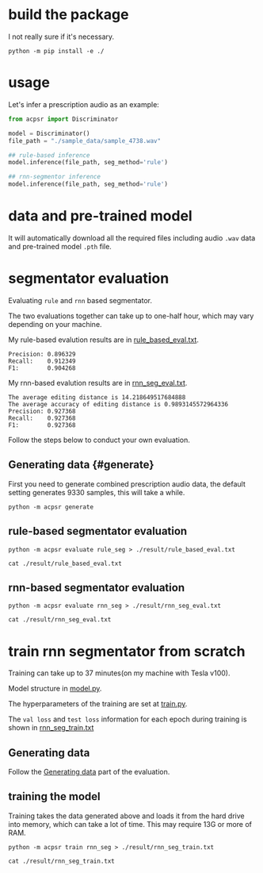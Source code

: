 # build the package

I not really sure if it's necessary.

```shell
python -m pip install -e ./
```
# usage

Let's infer a prescription audio as an example:

```python
from acpsr import Discriminator

model = Discriminator()
file_path = "./sample_data/sample_4738.wav"

## rule-based inference
model.inference(file_path, seg_method='rule')

## rnn-segmentor inference
model.inference(file_path, seg_method='rule')
```


# data and pre-trained model

It will automatically download all the required files including audio `.wav` data and pre-trained model `.pth` file.

# segmentator evaluation

Evaluating `rule` and `rnn` based segmentator.

The two evaluations together can take up to one-half hour, which may vary depending on your machine.

My rule-based evalution results are in [rule_based_eval.txt](./result/rule_based_eval.txt).

```
Precision: 0.896329
Recall:    0.912349
F1:        0.904268
```

My rnn-based evalution results are in [rnn_seg_eval.txt](./result/rnn_seg_eval.txt).

```
The average editing distance is 14.218649517684888
The average accuracy of editing distance is 0.9893145572964336
Precision: 0.927368
Recall:    0.927368
F1:        0.927368
```

Follow the steps below to conduct your own evaluation.

## Generating data {#generate}

First you need to generate combined prescription audio data, the default setting generates 9330 samples, this will take a while.

```shell
python -m acpsr generate
```

## rule-based segmentator evaluation 

```shell
python -m acpsr evaluate rule_seg > ./result/rule_based_eval.txt

cat ./result/rule_based_eval.txt
```
## rnn-based segmentator evaluation 

```shell
python -m acpsr evaluate rnn_seg > ./result/rnn_seg_eval.txt

cat ./result/rnn_seg_eval.txt
```

# train rnn segmentator from scratch

Training can take up to 37 minutes(on my machine with Tesla v100).

Model structure in [model.py](./acpsr/train/model.py#L12-L24).

The hyperparameters of the training are set at [train.py](./acpsr/train/train.py#L111-L115).

The `val loss` and `test loss` information for each epoch during training is shown in [rnn_seg_train.txt](./result/rnn_seg_train.txt)

## Generating data

Follow the [Generating data](#generate) part of the evaluation.

## training the model

Training takes the data generated above and loads it from the hard drive into memory, which can take a lot of time. This may require 13G or more of RAM.

```shell
python -m acpsr train rnn_seg > ./result/rnn_seg_train.txt

cat ./result/rnn_seg_train.txt 
```
